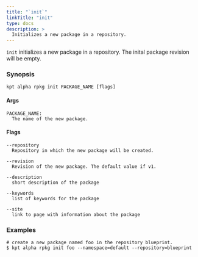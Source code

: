 ```yaml
---
title: "`init`"
linkTitle: "init"
type: docs
description: >
  Initializes a new package in a repository.
---
```


<!--mdtogo:Short
    Initializes a new package in a repository.
-->

`init` initializes a new package in a repository. The inital package revision
will be empty.

### Synopsis

<!--mdtogo:Long-->

```
kpt alpha rpkg init PACKAGE_NAME [flags]
```

#### Args

```
PACKAGE_NAME:
  The name of the new package.
```

#### Flags

```
--repository
  Repository in which the new package will be created.

--revision
  Revision of the new package. The default value if v1.

--description
  short description of the package

--keywords
  list of keywords for the package

--site
  link to page with information about the package
```

<!--mdtogo-->

### Examples

<!--mdtogo:Examples-->

```shell
# create a new package named foo in the repository blueprint.
$ kpt alpha rpkg init foo --namespace=default --repository=blueprint
```

<!--mdtogo-->